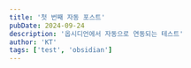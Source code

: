```yaml
---
title: '첫 번째 자동 포스트'
pubDate: 2024-09-24
description: '옵시디언에서 자동으로 연동되는 테스트'
author: 'KT'
tags: ['test', 'obsidian']
---
```

